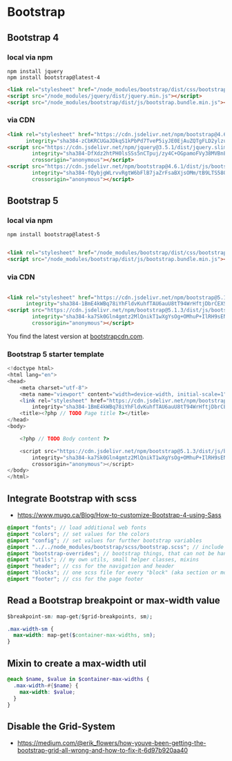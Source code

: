 # Bootstrap

## Bootstrap 4

### local via npm

```shell
npm install jquery
npm install bootstrap@latest-4
```

```html
<link rel="stylesheet" href="/node_modules/bootstrap/dist/css/bootstrap.min.css"/>
<script src="/node_modules/jquery/dist/jquery.min.js"></script>
<script src="/node_modules/bootstrap/dist/js/bootstrap.bundle.min.js"></script>
```

### via CDN

```html
<link rel="stylesheet" href="https://cdn.jsdelivr.net/npm/bootstrap@4.6.1/dist/css/bootstrap.min.css"
      integrity="sha384-zCbKRCUGaJDkqS1kPbPd7TveP5iyJE0EjAuZQTgFLD2ylzuqKfdKlfG/eSrtxUkn" crossorigin="anonymous"/>
<script src="https://cdn.jsdelivr.net/npm/jquery@3.5.1/dist/jquery.slim.min.js"
        integrity="sha384-DfXdz2htPH0lsSSs5nCTpuj/zy4C+OGpamoFVy38MVBnE+IbbVYUew+OrCXaRkfj"
        crossorigin="anonymous"></script>
<script src="https://cdn.jsdelivr.net/npm/bootstrap@4.6.1/dist/js/bootstrap.bundle.min.js"
        integrity="sha384-fQybjgWLrvvRgtW6bFlB7jaZrFsaBXjsOMm/tB9LTS58ONXgqbR9W8oWht/amnpF"
        crossorigin="anonymous"></script>
```

## Bootstrap 5

### local via npm

```shell
npm install bootstrap@latest-5
```

```html

<link rel="stylesheet" href="/node_modules/bootstrap/dist/css/bootstrap.min.css"/>
<script src="/node_modules/bootstrap/dist/js/bootstrap.bundle.min.js"></script>
```

### via CDN

```html

<link rel="stylesheet" href="https://cdn.jsdelivr.net/npm/bootstrap@5.1.3/dist/css/bootstrap.min.css"
      integrity="sha384-1BmE4kWBq78iYhFldvKuhfTAU6auU8tT94WrHftjDbrCEXSU1oBoqyl2QvZ6jIW3" crossorigin="anonymous">
<script src="https://cdn.jsdelivr.net/npm/bootstrap@5.1.3/dist/js/bootstrap.bundle.min.js"
        integrity="sha384-ka7Sk0Gln4gmtz2MlQnikT1wXgYsOg+OMhuP+IlRH9sENBO0LRn5q+8nbTov4+1p"
        crossorigin="anonymous"></script>
```

You find the latest version at [bootstrapcdn.com](https://www.bootstrapcdn.com).

### Bootstrap 5 starter template

```php
<!doctype html>
<html lang="en">
<head>
    <meta charset="utf-8">
    <meta name="viewport" content="width=device-width, initial-scale=1">
    <link rel="stylesheet" href="https://cdn.jsdelivr.net/npm/bootstrap@5.1.3/dist/css/bootstrap.min.css"
        integrity="sha384-1BmE4kWBq78iYhFldvKuhfTAU6auU8tT94WrHftjDbrCEXSU1oBoqyl2QvZ6jIW3" crossorigin="anonymous">
    <title><?php // TODO Page title ?></title>
</head>
<body>

    <?php // TODO Body content ?>

    <script src="https://cdn.jsdelivr.net/npm/bootstrap@5.1.3/dist/js/bootstrap.bundle.min.js"
        integrity="sha384-ka7Sk0Gln4gmtz2MlQnikT1wXgYsOg+OMhuP+IlRH9sENBO0LRn5q+8nbTov4+1p"
        crossorigin="anonymous"></script>
</body>
</html>
```

## Integrate Bootstrap with scss

- https://www.mugo.ca/Blog/How-to-customize-Bootstrap-4-using-Sass

```scss
@import "fonts"; // load additional web fonts
@import "colors"; // set values for the colors
@import "config"; // set values for further bootstrap variables
@import "../../node_modules/bootstrap/scss/bootstrap.scss"; // include bootstrap
@import "bootstrap-overrides"; // bootstrap things, that can not be handled via configuration
@import "utils"; // my own utils, small helper classes, mixins
@import "header"; // css for the navigation and header
@import "blocks"; // one scss file for every "block" (aka section or module) in your layout or CMS
@import "footer"; // css for the page footer
```

## Read a Bootstrap breakpoint or max-width value

```css
$breakpoint-sm: map-get($grid-breakpoints, sm); 
```

```css
.max-width-sm {
  max-width: map-get($container-max-widths, sm);
}
```

## Mixin to create a max-width util

```scss
@each $name, $value in $container-max-widths {
  .max-width-#{$name} {
    max-width: $value;
  }
}
```

## Disable the Grid-System

- https://medium.com/@erik_flowers/how-youve-been-getting-the-bootstrap-grid-all-wrong-and-how-to-fix-it-6d97b920aa40